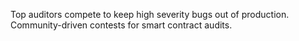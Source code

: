 Top auditors compete to keep high severity bugs out of production.
Community-driven contests for smart contract audits.